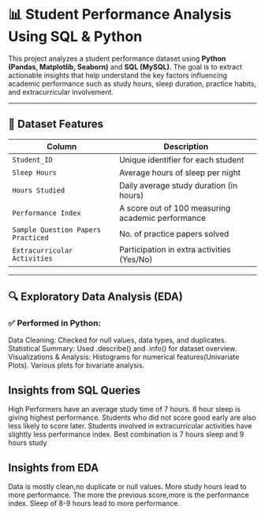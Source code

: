 # 📊 Student Performance Analysis Using SQL & Python

This project analyzes a student performance dataset using **Python (Pandas, Matplotlib, Seaborn)** and **SQL (MySQL)**. The goal is to extract actionable insights that help understand the key factors influencing academic performance such as study hours, sleep duration, practice habits, and extracurricular involvement.

---

## 📁 Dataset Features

| Column                                           | Description                                        |
|---------------------------                       |----------------------------------------------------|
| `Student_ID`                                     | Unique identifier for each student                |
| `Sleep Hours`                                    | Average hours of sleep per night                  |
| `Hours Studied`                                  | Daily average study duration (in hours)           |
| `Performance Index`                              | A score out of 100 measuring academic performance |
| `Sample Question Papers Practiced`               | No. of practice papers solved                     |
| `Extracurricular Activities`                     | Participation in extra activities (Yes/No)       |

---

## 🔍 Exploratory Data Analysis (EDA)

### ✅ Performed in Python:
Data Cleaning: Checked for null values, data types, and duplicates.
Statistical Summary: Used .describe() and .info() for dataset overview.
Visualizations & Analysis:
Histograms for numerical features(Univariate Plots).
Various plots for bivariate analysis.

## Insights from SQL Queries
High Performers have an average study time of 7 hours.
8 hour sleep is giving highest performance.
Students who did not score good early are also less likely to score later.
Students involved in extracurricular activities have slightly less performance index.
Best combination is 7 hours sleep and 9 hours study


## Insights from EDA
Data is mostly clean,no duplicate or null values.
More study hours lead to more performance.
The more the previous score,more is the performance index.
Sleep of 8-9 hours lead to more performance.

